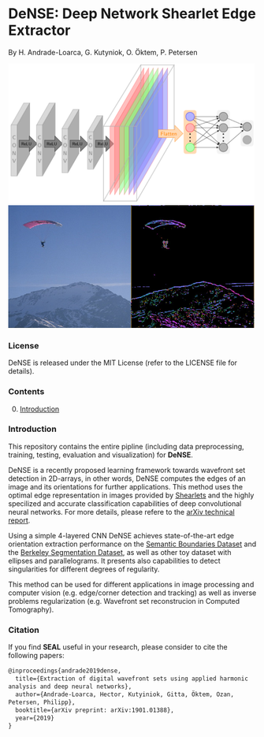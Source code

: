 # DeNSE: Deep Network Shearlet Edge Extractor

By H. Andrade-Loarca, G. Kutyniok, O. Öktem, P. Petersen

<img src="doc/ims/Architecture.png" width="500" alt="Architecture" class="center">

<img src="doc/ims/merged_images.jpg" width="500">

### License

DeNSE is released under the MIT License (refer to the LICENSE file for details).

### Contents
0. [Introduction](#instroduction)

### Introduction

This repository contains the entire pipline (including data preprocessing, training, testing, evaluation and visualization) for **DeNSE**.

DeNSE is a recently proposed learning framework towards wavefront set detection in 2D-arrays, in other words, DeNSE computes the edges of an image and its orientations for further applications. This method uses the optimal edge representation in images provided by [Shearlets](/www.shearlab.org) and the highly specilized and accurate classification capabilities of deep convolutional neural networks. For more details, please refere to the [arXiv technical report](https://arxiv.org/abs/1901.01388).

Using a simple 4-layered CNN DeNSE achieves state-of-the-art edge orientation extraction performance on the [Semantic Boundaries Dataset](http://home.bharathh.info/pubs/codes/SBD/download.html) and the [Berkeley Segmentation Dataset](https://www2.eecs.berkeley.edu/Research/Projects/CS/vision/bsds/), as well as other toy dataset with ellipses and parallelograms. It presents also capabilities to detect singularities for different degrees of regularity. 

This method can be used for different applications in image processing and computer vision (e.g. edge/corner detection and tracking) as well as inverse problems regularization (e.g. Wavefront set reconstrucion in Computed Tomography).

### Citation

If you find **SEAL** useful in your research, please consider to cite the following papers:

	@inproceedings{andrade2019dense, 
	  title={Extraction of digital wavefront sets using applied harmonic analysis and deep neural networks}, 
	  author={Andrade-Loarca, Hector, Kutyiniok, Gitta, Öktem, Ozan, Petersen, Philipp},
	  booktitle={arXiv preprint: arXiv:1901.01388}, 
	  year={2019}
	}
